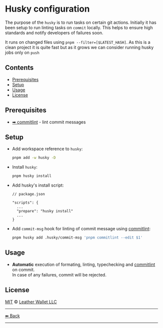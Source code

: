 # Husky configuration

The purpose of the `husky` is to run tasks on certain git actions. Initially it has been setup to run linting tasks on `commit` locally. This helps to ensure high standards and notify developers of failures soon.

It runs on changed files using `pnpm --filter=[$LATEST_HASH]`. As this is a clean project it is quite fast but as it grows we can consider running husky jobs only on `push`

## Contents

- [Prerequisites](#prerequisites)
- [Setup](#setup)
- [Usage](#usage)
- [License](#license)

## Prerequisites

- [➡ commitlint](./COMMITLINT.md) - lint commit messages

## Setup

- Add workspace reference to `husky`:

  ```sh
  pnpm add -w husky -D
  ```

- Install `husky`:

  ```sh
  pnpm husky install
  ```

- Add husky's install script:

  ```jsonc
  // package.json

  "scripts": {
    ...
    "prepare": "husky install"
    ...
  }
  ```

- Add `commit-msg` hook for linting of commit message using [commitlint](../../packages/commitlint/README.md):

  ```sh
  pnpm husky add .husky/commit-msg 'pnpm commitlint --edit $1'
  ```

## Usage

- **Automatic** execution of formating, linting, typechecking and [commitlint](../../packages/commitlint/README.md) on commit.\
  In case of any failures, commit will be rejected.

## License

[MIT](../../LICENSE) © [Leather Wallet LLC](https://github.com/leather-io/mono)

---

[⬅ Back](../../README.md)

---
